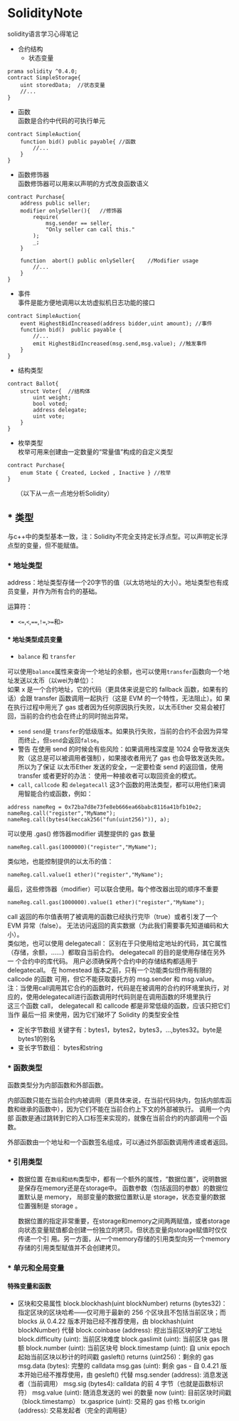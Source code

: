 # SolidityNote
solidity语言学习心得笔记

* 合约结构<br>
  * 状态变量
```solidity
prama solidity ^0.4.0;
contract SimpleStorage{
    uint storedData;  //状态变量
    //...
}
```
  * 函数<br>
    函数是合约中代码的可执行单元
```solidity
contract SimpleAuction{
    function bid() public payable{ //函数
        //...
    }
}
```
  * 函数修饰器<br>
函数修饰器可以用来以声明的方式改良函数语义<br>
```solidity
contract Purchase{
    address public seller;
    modifier onlySeller(){   //修饰器
        require(
            msg.sender == seller,
            "Only seller can call this."
        );
        _;
    }
    
    function  abort() public onlySeller{    //Modifier usage
        //...
    }
}
```
  * 事件<br>
事件是能方便地调用以太坊虚拟机日志功能的接口<br>
```solidity
contract SimpleAuction{
    event HighestBidIncreased(address bidder,uint amount); //事件
    function bid()  public payable {
        //...
        emit HighestBidIncreased(msg.send,msg.value); //触发事件
    }
}
```
  * 结构类型<br>
```solidity
contract Ballot{
    struct Voter{  //结构体
        uint weight;
        bool voted;
        address delegate;
        uint vote;
    }
}
```
  * 枚举类型<br>
枚举可用来创建由一定数量的“常量值”构成的自定义类型
```solidity
contract Purchase{
    enum State { Created, Locked , Inactive } //枚举
}
```


　　（以下从一点一点地分析Solidity）<br>
## * 类型
 与c++中的类型基本一致，注：Solidity不完全支持定长浮点型。可以声明定长浮点型的变量，但不能赋值。<br>
 ### * 地址类型<br>
address：地址类型存储一个20字节的值（以太坊地址的大小）。地址类型也有成员变量，并作为所有合约的基础。<br>

运算符：
* `<=`,`<`,`==`,`!=`,`>=`和`>`<br>
#### * 地址类型成员变量
* `balance` 和 `transfer`

可以使用`balance`属性来查询一个地址的余额，也可以使用`transfer`函数向一个地址发送以太币（以wei为单位）：<br>
  如果 x 是一个合约地址，它的代码（更具体来说是它的 fallback 函数，如果有的话）会跟 transfer 函数调用一起执行（这是 EVM 的一个特性，无法阻止）。如   果在执行过程中用光了 gas 或者因为任何原因执行失败，以太币Ether 交易会被打回，当前的合约也会在终止的同时抛出异常。<br>
* `send`
`send`是 `transfer`的低级版本。如果执行失败，当前的合约不会因为异常而终止，但`send`会返回`false`。<br>
* 警告
  在使用 send 的时候会有些风险：如果调用栈深度是 1024 会导致发送失败（这总是可以被调用者强制），如果接收者用光了 gas 也会导致发送失败。 所以为了保证   以太币Ether 发送的安全，一定要检查 send 的返回值，使用 transfer 或者更好的办法： 使用一种接收者可以取回资金的模式。<br>
* `call`, `callcode` 和 `delegatecall`
这3个函数的用法类型，都可以用他们来调用智能合约或函数，例如：<br>
```solidity
address nameReg = 0x72ba7d8e73fe8eb666ea66babc8116a41bfb10e2;
nameReg.call("register","MyName");
nameReg.call(bytes4(keccak256("fun(uint256)")), a);
```
  
  
可以使用 .gas() 修饰器modifier 调整提供的 gas 数量
```solidity
nameReg.call.gas(1000000)("register","MyName");
```
类似地，也能控制提供的以太币的值：<br>
```solidity
nameReg.call.value(1 ether)("register","MyName");
```
最后，这些修饰器（modifier）可以联合使用。每个修改器出现的顺序不重要
```
nameReg.call.gas(1000000).value(1 ether)("register","MyName");
```
call 返回的布尔值表明了被调用的函数已经执行完毕（true）或者引发了一个 EVM 异常（false）。 无法访问返回的真实数据（为此我们需要事先知道编码和大      小）。<br>
  类似地，也可以使用 delegatecall： 区别在于只使用给定地址的代码，其它属性（存储，余额，……）都取自当前合约。 delegatecall 的目的是使用存储在另外一    个合约中的库代码。 用户必须确保两个合约中的存储结构都适用于 delegatecall。 在 homestead 版本之前，只有一个功能类似但作用有限的 callcode 的函数    可用，但它不能获取委托方的 msg.sender 和 msg.value。<br>
注：当使用call调用其它合约的函数时，代码是在被调用的合约的环境里执行，对应的，使用delegatecall进行函数调用时代码则是在调用函数的环境里执行<br>
这三个函数 call， delegatecall 和 callcode 都是非常低级的函数，应该只把它们当作 最后一招 来使用，因为它们破坏了 Solidity 的类型安全性
* 定长字节数组
关键字有：bytes1，bytes2，bytes3，...,bytes32。byte是bytes1的别名<br>
* 变长字节数组：
bytes和string
### * 函数类型
函数类型分为内部函数和外部函数。<br>

  内部函数只能在当前合约内被调用（更具体来说，在当前代码块内，包括内部库函数和继承的函数中），因为它们不能在当前合约上下文的外部被执行。 调用一个内部   函数是通过跳转到它的入口标签来实现的，就像在当前合约的内部调用一个函数。<br>

外部函数由一个地址和一个函数签名组成，可以通过外部函数调用传递或者返回。

### * 引用类型
* 数据位置
  在`数组`和`结构`类型中，都有一个额外的属性，“数据位置”，说明数据是保存在memory还是在storage中。 函数参数（包括返回的参数）的数据位置默认是          memory， 局部变量的数据位置默认是 storage，状态变量的数据位置强制是 storage 。<br>
  
  数据位置的指定非常重要，在storage和memory之间两两赋值，或者storage向状态变量赋值都会创建一份独立的拷贝。但状态变量向storage赋值时仅仅传递一个引   用。另一方面，从一个memory存储的引用类型向另一个memory存储的引用类型赋值并不会创建拷贝。

### * 单元和全局变量
#### 特殊变量和函数

* 区块和交易属性
  block.blockhash(uint blockNumber) returns (bytes32)：指定区块的区块哈希——仅可用于最新的 256 个区块且不包括当前区块；而 blocks 从 0.4.22 版本开始已经不推荐使用，由 blockhash(uint blockNumber) 代替
  block.coinbase (address): 挖出当前区块的矿工地址
  block.difficulty (uint): 当前区块难度
  block.gaslimit (uint): 当前区块 gas 限额
  block.number (uint): 当前区块号
block.timestamp (uint): 自 unix epoch 起始当前区块以秒计的时间戳
gasleft() returns (uint256)：剩余的 gas
msg.data (bytes): 完整的 calldata
msg.gas (uint): 剩余 gas - 自 0.4.21 版本开始已经不推荐使用，由 gesleft() 代替
msg.sender (address): 消息发送者（当前调用）
msg.sig (bytes4): calldata 的前 4 字节（也就是函数标识符）
msg.value (uint): 随消息发送的 wei 的数量
now (uint): 目前区块时间戳（block.timestamp）
tx.gasprice (uint): 交易的 gas 价格
tx.origin (address): 交易发起者（完全的调用链）
  
